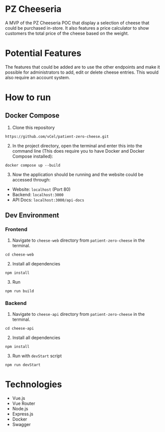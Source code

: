 # PZ Cheeseria
A MVP of the PZ Cheeseria POC that display a selection of cheese that could be purchased in-store. It also features a price calculator to show customers the total price of the cheese based on the weight.

# Potential Features
The features that could be added are to use the other endpoints and make it possible for administrators to add, edit or delete cheese entries. This would also require an account system.

# How to run
## Docker Compose
1. Clone this repository
```
https://github.com/vCel/patient-zero-cheese.git
```
2. In the project directory, open the terminal and enter this into the command line (This does require you to have Docker and Docker Compose installed):
```
docker compose up --build
```
3. Now the application should be running and the website could be accessed through:
- Website: `localhost` (Port 80)
- Backend: `localhost:3000`
- API Docs: `localhost:3000/api-docs`


## Dev Environment
### Frontend
1. Navigate to `cheese-web` directory from `patient-zero-cheese` in the terminal.
```
cd cheese-web
```
2. Install all dependencies
```
npm install
```
3. Run
```
npm run build
```
### Backend
1. Navigate to `cheese-api` directory from `patient-zero-cheese` in the terminal.
```
cd cheese-api
```
2. Install all dependencies
```
npm install
```
3. Run with `devStart` script
```
npm run devStart
```

# Technologies
- Vue.js
- Vue Router
- Node.js
- Express.js
- Docker
- Swagger

